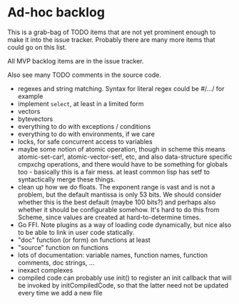 # Ad-hoc backlog

This is a grab-bag of TODO items that are not yet prominent enough to make it into the issue tracker.  Probably there are many more items that could go on this list.

All MVP backlog items are in the issue tracker.

Also see many TODO comments in the source code.

- regexes and string matching.  Syntax for literal regex could be #/.../ for example
- implement `select`, at least in a limited form
- vectors
- bytevectors
- everything to do with exceptions / conditions
- everything to do with environments, if we care
- locks, for safe concurrent access to variables
- maybe some notion of atomic operation, though in scheme this means atomic-set-car!,
  atomic-vector-set!, etc, and also data-structure specific cmpxchg operations, and
  there would have to be something for globals too - basically this is a fair mess.
  at least common lisp has setf to syntactically merge these things.
- clean up how we do floats.  The exponent range is vast and is not a
  problem, but the default mantissa is only 53 bits.  We should
  consider whether this is the best default (maybe 100 bits?) and
  perhaps also whether it should be configurable somehow.  It's hard
  to do this from Scheme, since values are created at
  hard-to-determine times.
- Go FFI.  Note plugins as a way of loading code dynamically, but nice also to be able to link in user code statically.
- "doc" function (or form) on functions at least
- "source" function on functions
- lots of documentation: variable names, function names, function comments, doc strings, ...
- inexact complexes
- compiled code can probably use init() to register an init callback that will be invoked by initCompiledCode, so that the latter need not be updated every time we add a new file

